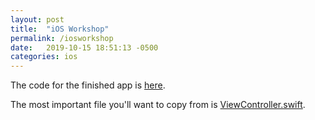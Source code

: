 ```yaml
---
layout: post
title:  "iOS Workshop"
permalink: /iosworkshop
date:   2019-10-15 18:51:13 -0500
categories: ios
---
```


The code for the finished app is [here](https://github.com/trojancs/Allowance).

The most important file you'll want to copy from is [ViewController.swift](https://github.com/trojancs/Allowance/blob/master/AllowanceCoreData/ViewController.swift).
